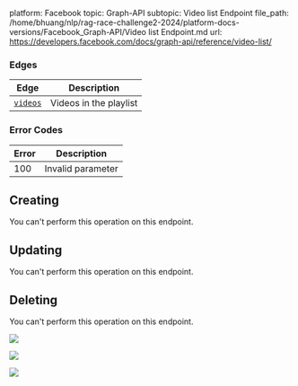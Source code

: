 platform: Facebook
topic: Graph-API
subtopic: Video list Endpoint
file_path: /home/bhuang/nlp/rag-race-challenge2-2024/platform-docs-versions/Facebook_Graph-API/Video list Endpoint.md
url: https://developers.facebook.com/docs/graph-api/reference/video-list/

### Edges

| Edge | Description |
| --- | --- |
| [`videos`](https://developers.facebook.com/docs/graph-api/reference/video-list/videos/)[](#) | Videos in the playlist |

### Error Codes

| Error | Description |
| --- | --- |
| 100 | Invalid parameter |

## Creating

You can't perform this operation on this endpoint.

## Updating

You can't perform this operation on this endpoint.

## Deleting

You can't perform this operation on this endpoint.

![](https://www.facebook.com/tr?id=675141479195042&ev=PageView&noscript=1)

![](https://www.facebook.com/tr?id=574561515946252&ev=PageView&noscript=1)

![](https://www.facebook.com/tr?id=1754628768090156&ev=PageView&noscript=1)